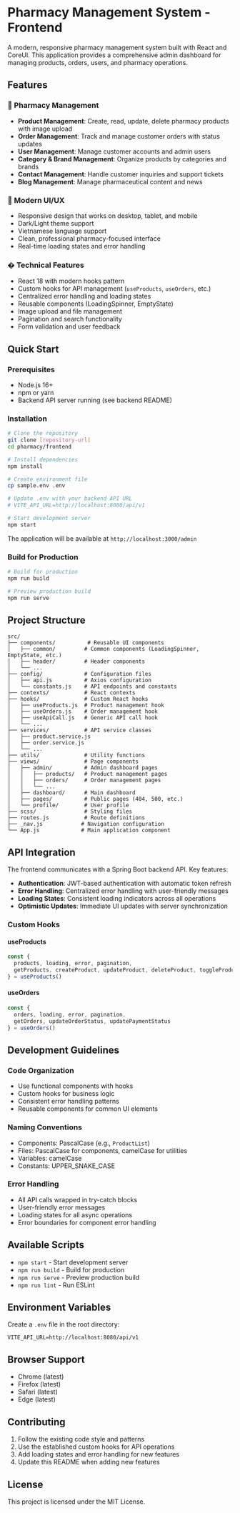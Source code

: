 # Pharmacy Management System - Frontend

A modern, responsive pharmacy management system built with React and CoreUI. This application provides a comprehensive admin dashboard for managing products, orders, users, and pharmacy operations.

## Features

### 🏥 Pharmacy Management
- **Product Management**: Create, read, update, delete pharmacy products with image upload
- **Order Management**: Track and manage customer orders with status updates
- **User Management**: Manage customer accounts and admin users
- **Category & Brand Management**: Organize products by categories and brands
- **Contact Management**: Handle customer inquiries and support tickets
- **Blog Management**: Manage pharmaceutical content and news

### 🎨 Modern UI/UX
- Responsive design that works on desktop, tablet, and mobile
- Dark/Light theme support
- Vietnamese language support
- Clean, professional pharmacy-focused interface
- Real-time loading states and error handling

### � Technical Features
- React 18 with modern hooks pattern
- Custom hooks for API management (`useProducts`, `useOrders`, etc.)
- Centralized error handling and loading states
- Reusable components (LoadingSpinner, EmptyState)
- Image upload and file management
- Pagination and search functionality
- Form validation and user feedback

## Quick Start

### Prerequisites
- Node.js 16+ 
- npm or yarn
- Backend API server running (see backend README)

### Installation

```bash
# Clone the repository
git clone [repository-url]
cd pharmacy/frontend

# Install dependencies
npm install

# Create environment file
cp sample.env .env

# Update .env with your backend API URL
# VITE_API_URL=http://localhost:8080/api/v1

# Start development server
npm start
```

The application will be available at `http://localhost:3000/admin`

### Build for Production

```bash
# Build for production
npm run build

# Preview production build
npm run serve
```

## Project Structure

```
src/
├── components/          # Reusable UI components
│   ├── common/         # Common components (LoadingSpinner, EmptyState, etc.)
│   ├── header/         # Header components
│   └── ...
├── config/             # Configuration files
│   ├── api.js          # Axios configuration
│   └── constants.js    # API endpoints and constants
├── contexts/           # React contexts
├── hooks/              # Custom React hooks
│   ├── useProducts.js  # Product management hook
│   ├── useOrders.js    # Order management hook
│   ├── useApiCall.js   # Generic API call hook
│   └── ...
├── services/           # API service classes
│   ├── product.service.js
│   ├── order.service.js
│   └── ...
├── utils/              # Utility functions
├── views/              # Page components
│   ├── admin/          # Admin dashboard pages
│   │   ├── products/   # Product management pages
│   │   ├── orders/     # Order management pages
│   │   └── ...
│   ├── dashboard/      # Main dashboard
│   ├── pages/          # Public pages (404, 500, etc.)
│   └── profile/        # User profile
├── scss/               # Styling files
├── routes.js           # Route definitions
├── _nav.js            # Navigation configuration
└── App.js             # Main application component
```

## API Integration

The frontend communicates with a Spring Boot backend API. Key features:

- **Authentication**: JWT-based authentication with automatic token refresh
- **Error Handling**: Centralized error handling with user-friendly messages
- **Loading States**: Consistent loading indicators across all operations
- **Optimistic Updates**: Immediate UI updates with server synchronization

### Custom Hooks

#### useProducts
```javascript
const {
  products, loading, error, pagination,
  getProducts, createProduct, updateProduct, deleteProduct, toggleProductStatus
} = useProducts()
```

#### useOrders
```javascript
const {
  orders, loading, error, pagination,
  getOrders, updateOrderStatus, updatePaymentStatus
} = useOrders()
```

## Development Guidelines

### Code Organization
- Use functional components with hooks
- Custom hooks for business logic
- Consistent error handling patterns
- Reusable components for common UI elements

### Naming Conventions
- Components: PascalCase (e.g., `ProductList`)
- Files: PascalCase for components, camelCase for utilities
- Variables: camelCase
- Constants: UPPER_SNAKE_CASE

### Error Handling
- All API calls wrapped in try-catch blocks
- User-friendly error messages
- Loading states for all async operations
- Error boundaries for component error handling

## Available Scripts

- `npm start` - Start development server
- `npm run build` - Build for production
- `npm run serve` - Preview production build
- `npm run lint` - Run ESLint

## Environment Variables

Create a `.env` file in the root directory:

```env
VITE_API_URL=http://localhost:8080/api/v1
```

## Browser Support

- Chrome (latest)
- Firefox (latest)
- Safari (latest)
- Edge (latest)

## Contributing

1. Follow the existing code style and patterns
2. Use the established custom hooks for API operations
3. Add loading states and error handling for new features
4. Update this README when adding new features

## License

This project is licensed under the MIT License.